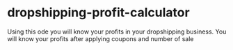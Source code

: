 # dropshipping-profit-calculator
Using this ode you will know your profits in your dropshipping business. You will know your profits after applying coupons and number of sale
